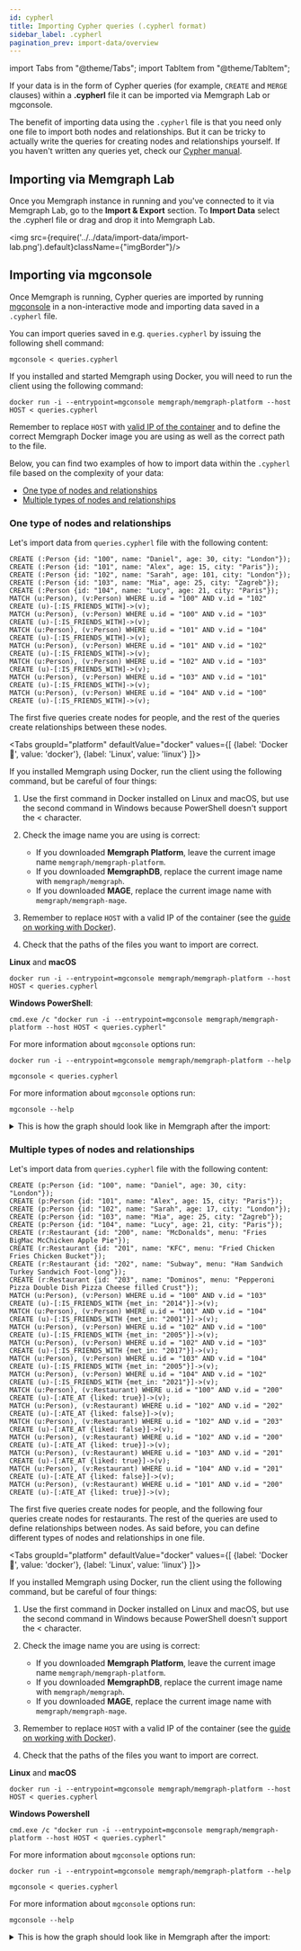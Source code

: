 ```yaml
---
id: cypherl
title: Importing Cypher queries (.cypherl format)
sidebar_label: .cypherl
pagination_prev: import-data/overview
---
```

import Tabs from "@theme/Tabs"; import TabItem from "@theme/TabItem";

If your data is in the form of Cypher queries (for example, `CREATE` and `MERGE`
clauses) within a **.cypherl** file it can be imported via Memgraph Lab or
mgconsole.

The benefit of importing data using the `.cypherl` file is that you need only
one file to import both nodes and relationships. But it can be tricky to
actually write the queries for creating nodes and relationships yourself. If you
haven't written any queries yet, check our [Cypher manual](/cypher-manual).

## Importing via Memgraph Lab

Once you Memgraph instance in running and you've connected to it via Memgraph
Lab, go to the **Import & Export** section. To **Import Data** select the
.cypherl file or drag and drop it into Memgraph Lab. 

<img src={require('../../data/import-data/import-lab.png').default}className={"imgBorder"}/>

## Importing via mgconsole

Once Memgraph is running, Cypher queries are imported by running
[mgconsole](/connect-to-memgraph/mgconsole.md) in a non-interactive mode and
importing data saved in a `.cypherl` file. 

You can import queries saved in e.g. `queries.cypherl` by issuing the following
shell command:

```plaintext
mgconsole < queries.cypherl
```

If you installed and started Memgraph using Docker, you will need to run the
client using the following command:

```plaintext
docker run -i --entrypoint=mgconsole memgraph/memgraph-platform --host HOST < queries.cypherl
```

Remember to replace `HOST` with [valid IP of the
container](/memgraph/how-to-guides/work-with-docker#how-to-retrieve-a-docker-container-ip-address)
and to define the correct Memgraph Docker image you are using as well as the
correct path to the file. 

Below, you can find two examples of how to import data within the `.cypherl` file
based on the complexity of your data:

- [One type of nodes and relationships](#one-type-of-nodes-and-relationships) 
- [Multiple types of nodes and relationships](#multiple-types-of-nodes-and-relationships) 

### One type of nodes and relationships

Let's import data from `queries.cypherl` file with the following content:

```plaintext
CREATE (:Person {id: "100", name: "Daniel", age: 30, city: "London"});
CREATE (:Person {id: "101", name: "Alex", age: 15, city: "Paris"});
CREATE (:Person {id: "102", name: "Sarah", age: 101, city: "London"});
CREATE (:Person {id: "103", name: "Mia", age: 25, city: "Zagreb"});
CREATE (:Person {id: "104", name: "Lucy", age: 21, city: "Paris"});
MATCH (u:Person), (v:Person) WHERE u.id = "100" AND v.id = "102" CREATE (u)-[:IS_FRIENDS_WITH]->(v);
MATCH (u:Person), (v:Person) WHERE u.id = "100" AND v.id = "103" CREATE (u)-[:IS_FRIENDS_WITH]->(v);
MATCH (u:Person), (v:Person) WHERE u.id = "101" AND v.id = "104" CREATE (u)-[:IS_FRIENDS_WITH]->(v);
MATCH (u:Person), (v:Person) WHERE u.id = "101" AND v.id = "102" CREATE (u)-[:IS_FRIENDS_WITH]->(v);
MATCH (u:Person), (v:Person) WHERE u.id = "102" AND v.id = "103" CREATE (u)-[:IS_FRIENDS_WITH]->(v);
MATCH (u:Person), (v:Person) WHERE u.id = "103" AND v.id = "101" CREATE (u)-[:IS_FRIENDS_WITH]->(v);
MATCH (u:Person), (v:Person) WHERE u.id = "104" AND v.id = "100" CREATE (u)-[:IS_FRIENDS_WITH]->(v);
```

The first five queries create nodes for people, and the rest of the queries create
relationships between these nodes.

<Tabs
  groupId="platform"
  defaultValue="docker"
  values={[
    {label: 'Docker 🐳', value: 'docker'},
    {label: 'Linux', value: 'linux'}
  ]}>
  <TabItem value="docker">

If you installed Memgraph using Docker, run the client using the following
command, but be careful of four things:
<ol>
  <li>Use the first command in Docker installed on Linux and macOS, but use the second command in Windows because PowerShell doesn't support the &lt; character.</li>
  <p> </p>
  <li>Check the image name you are using is correct:</li>
  <ul>
     <li>If you downloaded <b>Memgraph Platform</b>, leave the current image name <code>memgraph/memgraph-platform</code>.</li>
     <li>If you downloaded <b>MemgraphDB</b>, replace the current image name with <code>memgraph/memgraph</code>.</li>
     <li>If you downloaded <b>MAGE</b>, replace the current image name with <code>memgraph/memgraph-mage</code>.</li>
   </ul>
   <p> </p>
   <li>Remember to replace <code>HOST</code> with a valid IP of the container (see the 
   <a href="/memgraph/how-to-guides/work-with-docker#how-to-retrieve-a-docker-container-ip-address"> guide on working with Docker</a>).</li>
   <p> </p>
 <li>Check that the paths of the files you want to import are correct.</li>
</ol>

**Linux** and **macOS**
```console
docker run -i --entrypoint=mgconsole memgraph/memgraph-platform --host HOST < queries.cypherl
```

**Windows PowerShell**:
```console
cmd.exe /c "docker run -i --entrypoint=mgconsole memgraph/memgraph-platform --host HOST < queries.cypherl"
```

For more information about `mgconsole` options run:

```console
docker run -i --entrypoint=mgconsole memgraph/memgraph-platform --help
```

  </TabItem>
  <TabItem value= 'linux'>

```console
mgconsole < queries.cypherl
```

For more information about `mgconsole` options run:

```console
mgconsole --help
```

  </TabItem>
</Tabs>

<details>
  <summary>This is how the graph should look like in Memgraph after the import:</summary>
  <div>
    <img src={require('../../data/import-data/cypherl_one_type_nodes_and_relationships.png').default}/>
  </div>
</details>

### Multiple types of nodes and relationships

Let's import data from `queries.cypherl` file with the following content:

```plaintext
CREATE (p:Person {id: "100", name: "Daniel", age: 30, city: "London"});
CREATE (p:Person {id: "101", name: "Alex", age: 15, city: "Paris"});
CREATE (p:Person {id: "102", name: "Sarah", age: 17, city: "London"});
CREATE (p:Person {id: "103", name: "Mia", age: 25, city: "Zagreb"});
CREATE (p:Person {id: "104", name: "Lucy", age: 21, city: "Paris"});
CREATE (r:Restaurant {id: "200", name: "McDonalds", menu: "Fries BigMac McChicken Apple Pie"});
CREATE (r:Restaurant {id: "201", name: "KFC", menu: "Fried Chicken Fries Chicken Bucket"});
CREATE (r:Restaurant {id: "202", name: "Subway", menu: "Ham Sandwich Turkey Sandwich Foot-long"});
CREATE (r:Restaurant {id: "203", name: "Dominos", menu: "Pepperoni Pizza Double Dish Pizza Cheese filled Crust"});
MATCH (u:Person), (v:Person) WHERE u.id = "100" AND v.id = "103" CREATE (u)-[:IS_FRIENDS_WITH {met_in: "2014"}]->(v);
MATCH (u:Person), (v:Person) WHERE u.id = "101" AND v.id = "104" CREATE (u)-[:IS_FRIENDS_WITH {met_in: "2001"}]->(v);
MATCH (u:Person), (v:Person) WHERE u.id = "102" AND v.id = "100" CREATE (u)-[:IS_FRIENDS_WITH {met_in: "2005"}]->(v);
MATCH (u:Person), (v:Person) WHERE u.id = "102" AND v.id = "103" CREATE (u)-[:IS_FRIENDS_WITH {met_in: "2017"}]->(v);
MATCH (u:Person), (v:Person) WHERE u.id = "103" AND v.id = "104" CREATE (u)-[:IS_FRIENDS_WITH {met_in: "2005"}]->(v);
MATCH (u:Person), (v:Person) WHERE u.id = "104" AND v.id = "102" CREATE (u)-[:IS_FRIENDS_WITH {met_in: "2021"}]->(v);
MATCH (u:Person), (v:Restaurant) WHERE u.id = "100" AND v.id = "200" CREATE (u)-[:ATE_AT {liked: true}]->(v);
MATCH (u:Person), (v:Restaurant) WHERE u.id = "102" AND v.id = "202" CREATE (u)-[:ATE_AT {liked: false}]->(v);
MATCH (u:Person), (v:Restaurant) WHERE u.id = "102" AND v.id = "203" CREATE (u)-[:ATE_AT {liked: false}]->(v);
MATCH (u:Person), (v:Restaurant) WHERE u.id = "102" AND v.id = "200" CREATE (u)-[:ATE_AT {liked: true}]->(v);
MATCH (u:Person), (v:Restaurant) WHERE u.id = "103" AND v.id = "201" CREATE (u)-[:ATE_AT {liked: true}]->(v);
MATCH (u:Person), (v:Restaurant) WHERE u.id = "104" AND v.id = "201" CREATE (u)-[:ATE_AT {liked: false}]->(v);
MATCH (u:Person), (v:Restaurant) WHERE u.id = "101" AND v.id = "200" CREATE (u)-[:ATE_AT {liked: true}]->(v);
```

The first five queries create nodes for people, and the following four queries
create nodes for restaurants. The rest of the queries are used to define
relationships between nodes. As said before, you can define different types of
nodes and relationships in one file.

<Tabs
  groupId="platform"
  defaultValue="docker"
  values={[
    {label: 'Docker 🐳', value: 'docker'},
    {label: 'Linux', value: 'linux'}
  ]}>
  <TabItem value="docker">

If you installed Memgraph using Docker, run the client using the following
command, but be careful of four things:
<ol>
  <li>Use the first command in Docker installed on Linux and macOS, but use the second command in Windows because PowerShell doesn't support the &lt; character.</li>
  <p> </p>
  <li>Check the image name you are using is correct:</li>
  <ul>
     <li>If you downloaded <b>Memgraph Platform</b>, leave the current image name <code>memgraph/memgraph-platform</code>.</li>
     <li>If you downloaded <b>MemgraphDB</b>, replace the current image name with <code>memgraph/memgraph</code>.</li>
     <li>If you downloaded <b>MAGE</b>, replace the current image name with <code>memgraph/memgraph-mage</code>.</li>
   </ul>
   <p> </p>
   <li>Remember to replace <code>HOST</code> with a valid IP of the container (see the 
   <a href="/memgraph/how-to-guides/work-with-docker#how-to-retrieve-a-docker-container-ip-address"> guide on working with Docker</a>).</li>
   <p> </p>
 <li>Check that the paths of the files you want to import are correct.</li>
</ol>

**Linux** and **macOS**

```console
docker run -i --entrypoint=mgconsole memgraph/memgraph-platform --host HOST < queries.cypherl
```

**Windows Powershell**

```console
cmd.exe /c "docker run -i --entrypoint=mgconsole memgraph/memgraph-platform --host HOST < queries.cypherl"
```

For more information about `mgconsole` options run:

```console
docker run -i --entrypoint=mgconsole memgraph/memgraph-platform --help
```

  </TabItem>
  <TabItem value= 'linux'>

```console
mgconsole < queries.cypherl
```

For more information about `mgconsole` options run:

```console
mgconsole --help
```

  </TabItem>
</Tabs>

<details>
  <summary>This is how the graph should look like in Memgraph after the import:</summary>
  <div>
    <img src={require('../../data/import-data/cypherl_multiple_type_nodes_and_relationships.png').default}/>
  </div>
</details>
